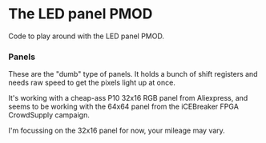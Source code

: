 # The LED panel PMOD

Code to play around with the LED panel PMOD. 

### Panels

These are the "dumb" type of panels. It holds a bunch of shift registers and needs raw speed to get the pixels light up at once.

It's working with a cheap-ass P10 32x16 RGB panel from Aliexpress, and seems to be working with the 64x64 panel from the iCEBreaker FPGA CrowdSupply campaign. 

I'm focussing on the 32x16 panel for now, your mileage may vary.
